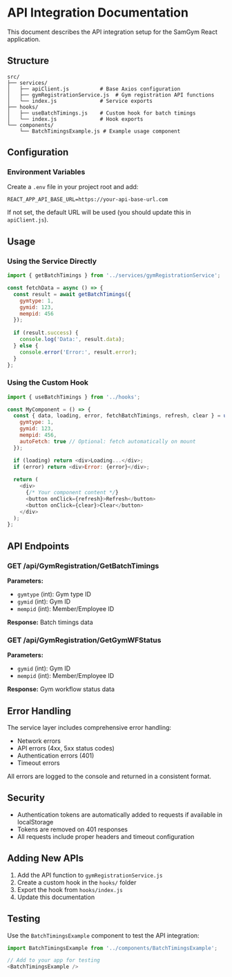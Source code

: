 # API Integration Documentation

This document describes the API integration setup for the SamGym React application.

## Structure

```
src/
├── services/
│   ├── apiClient.js          # Base Axios configuration
│   ├── gymRegistrationService.js  # Gym registration API functions
│   └── index.js              # Service exports
├── hooks/
│   ├── useBatchTimings.js    # Custom hook for batch timings
│   └── index.js              # Hook exports
└── components/
    └── BatchTimingsExample.js # Example usage component
```

## Configuration

### Environment Variables

Create a `.env` file in your project root and add:

```env
REACT_APP_API_BASE_URL=https://your-api-base-url.com
```

If not set, the default URL will be used (you should update this in `apiClient.js`).

## Usage

### Using the Service Directly

```javascript
import { getBatchTimings } from '../services/gymRegistrationService';

const fetchData = async () => {
  const result = await getBatchTimings({
    gymtype: 1,
    gymid: 123,
    mempid: 456
  });
  
  if (result.success) {
    console.log('Data:', result.data);
  } else {
    console.error('Error:', result.error);
  }
};
```

### Using the Custom Hook

```javascript
import { useBatchTimings } from '../hooks';

const MyComponent = () => {
  const { data, loading, error, fetchBatchTimings, refresh, clear } = useBatchTimings({
    gymtype: 1,
    gymid: 123,
    mempid: 456,
    autoFetch: true // Optional: fetch automatically on mount
  });

  if (loading) return <div>Loading...</div>;
  if (error) return <div>Error: {error}</div>;
  
  return (
    <div>
      {/* Your component content */}
      <button onClick={refresh}>Refresh</button>
      <button onClick={clear}>Clear</button>
    </div>
  );
};
```

## API Endpoints

### GET /api/GymRegistration/GetBatchTimings

**Parameters:**
- `gymtype` (int): Gym type ID
- `gymid` (int): Gym ID  
- `mempid` (int): Member/Employee ID

**Response:** Batch timings data

### GET /api/GymRegistration/GetGymWFStatus

**Parameters:**
- `gymid` (int): Gym ID
- `mempid` (int): Member/Employee ID

**Response:** Gym workflow status data

## Error Handling

The service layer includes comprehensive error handling:

- Network errors
- API errors (4xx, 5xx status codes)
- Authentication errors (401)
- Timeout errors

All errors are logged to the console and returned in a consistent format.

## Security

- Authentication tokens are automatically added to requests if available in localStorage
- Tokens are removed on 401 responses
- All requests include proper headers and timeout configuration

## Adding New APIs

1. Add the API function to `gymRegistrationService.js`
2. Create a custom hook in the `hooks/` folder
3. Export the hook from `hooks/index.js`
4. Update this documentation

## Testing

Use the `BatchTimingsExample` component to test the API integration:

```javascript
import BatchTimingsExample from '../components/BatchTimingsExample';

// Add to your app for testing
<BatchTimingsExample />
``` 
